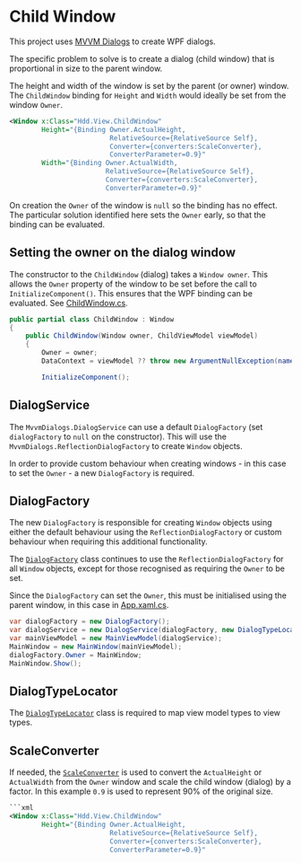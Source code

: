 # Child Window

This project uses [MVVM Dialogs](https://github.com/FantasticFiasco/mvvm-dialogs) to create WPF dialogs.

The specific problem to solve is to create a dialog (child window) that is proportional in size to the parent window.

The height and width of the window is set by the parent (or owner) window. The `ChildWindow` binding for `Height` and `Width` would ideally be set from the window `Owner`.

```xml
<Window x:Class="Hdd.View.ChildWindow"
        Height="{Binding Owner.ActualHeight,
                         RelativeSource={RelativeSource Self},
                         Converter={converters:ScaleConverter},
                         ConverterParameter=0.9}"
        Width="{Binding Owner.ActualWidth,
                        RelativeSource={RelativeSource Self},
                        Converter={converters:ScaleConverter},
                        ConverterParameter=0.9}"
```

On creation the `Owner` of the window is `null` so the binding has no effect. The particular solution identified here sets the `Owner` early, so that the binding can be evaluated.

## Setting the owner on the dialog window

The constructor to the `ChildWindow` (dialog) takes a `Window owner`. This allows the `Owner` property of the window to be set before the call to `InitializeComponent()`. This ensures that the WPF binding can be evaluated. See [ChildWindow.cs](./View/ChildWindow.xaml.cs).

```c#
public partial class ChildWindow : Window
{
    public ChildWindow(Window owner, ChildViewModel viewModel)
    {
        Owner = owner;
        DataContext = viewModel ?? throw new ArgumentNullException(nameof(viewModel));

        InitializeComponent();
```

## DialogService

The `MvvmDialogs.DialogService` can use a default `DialogFactory` (set `dialogFactory` to `null` on the constructor). This will use the `MvvmDialogs.ReflectionDialogFactory` to create `Window` objects.

In order to provide custom behaviour when creating windows - in this case to set the `Owner` - a new `DialogFactory` is required.

## DialogFactory

The new `DialogFactory` is responsible for creating `Window` objects using either the default behaviour using the `ReflectionDialogFactory` or custom behaviour when requiring this additional functionality.

The [`DialogFactory`](./View/DialogFactory.cs) class continues to use the `ReflectionDialogFactory` for all `Window` objects, except for those recognised as requiring the `Owner` to be set.

Since the `DialogFactory` can set the `Owner`, this must be initialised using the parent window, in this case in [App.xaml.cs](./WpfApp/App.xaml.cs).

```c#
var dialogFactory = new DialogFactory();
var dialogService = new DialogService(dialogFactory, new DialogTypeLocator());
var mainViewModel = new MainViewModel(dialogService);
MainWindow = new MainWindow(mainViewModel);
dialogFactory.Owner = MainWindow;
MainWindow.Show();
```

## DialogTypeLocator

The [`DialogTypeLocator`](./View/DialogTypeLocator.cs) class is required to map view model types to view types.

## ScaleConverter

If needed, the [`ScaleConverter`](./View/Converters/ScaleConverter.cs) is used to convert the `ActualHeight` or `ActualWidth` from the `Owner` window and scale the child window (dialog) by a factor. In this example `0.9` is used to represent 90% of the original size.

```xml
```xml
<Window x:Class="Hdd.View.ChildWindow"
        Height="{Binding Owner.ActualHeight,
                         RelativeSource={RelativeSource Self},
                         Converter={converters:ScaleConverter},
                         ConverterParameter=0.9}"
```
